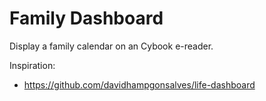 # Family Dashboard

Display a family calendar on an Cybook e-reader.


Inspiration:
* https://github.com/davidhampgonsalves/life-dashboard
